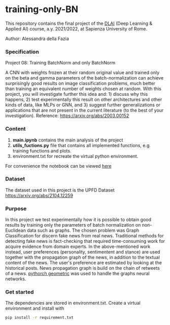 # training-only-BN

This repository contains the final project of the [DLAI](https://github.com/erodola/DLAI-s2-2022) (Deep Learning & Applied AI) course, a.y. 2021/2022, at Sapienza University of Rome.

Author: Alessandra della Fazia 

### Specification 

Project 08: Training BatchNorm and only BatchNorm 

A CNN with weights frozen at their random original value and trained only on the beta and gamma parameters of the batch-normalization can achieve surprisingly good results on image classification problems, much better than training an equivalent number of weights chosen at random. With this project, you will investigate further this idea and: 1) discuss why this happens, 2) test experimentally this result on other architectures and other kinds of data, like MLPs or GNN, and 3) suggest further generalizations or applications that are not present in the current literature (to the best of your investigation). Reference: https://arxiv.org/abs/2003.00152

### Content 
1) **main.ipynb** contains the main analysis of the project
2) **utils_fuctions.py** file that contains all implemented functions, e.g. training functions and plots.
3) environment.txt for recreate the virtual python environment. 

For convenience the notebook can be viewed [here](https://nbviewer.org/github/AlessandradellaFazia/training-only-BN/blob/main/main.ipynb)

### Dataset 

The dataset used in this project is the UPFD Dataset https://arxiv.org/abs/2104.12259


### Purpose 

In this project we test experimentally how it is possible to obtain good results by training only the parameters of batch normalization on non-Euclidean data such as graphs.
The chosen problem was Graph Classification for discern fake news from real news.
Traditional methods for detecting fake news is fact-checking that required time-consuming work for acquire evidence from domain experts.
In the above-mentioned work instead, user preferences (personality, sentimentent and stance) are used together with the propagation graph of the news, in addition to the textual content of the news. The user's preference are estimated by looking at the historical posts. News propagation graph is build on the chain of retweets of a news.
[pythorch geometric](https://pytorch-geometric.readthedocs.io/en/stable/index.html) was used to handle the graphs neural networks. 


### Get started

The dependencies are stored in environment.txt. Create a virtual environment and install with 

```bash
pip install -r requirement.txt
```
